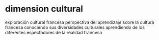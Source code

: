 # dimension cultural
exploración cultural francesa 
perspectiva del aprendizaje sobre la cultura francesa conociendo sus diversidades culturales aprendiendo de los diferentes espectadores de la realidad francesa
